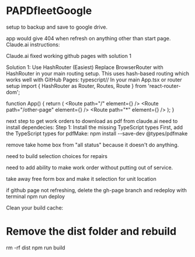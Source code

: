 # PAPDfleetGoogle
setup to backup and save to google drive.

app would give 404 when refresh on anything other than start page.  Claude.ai instructions:

Claude.ai fixed working github pages with solution 1

Solution 1: Use HashRouter (Easiest)
Replace BrowserRouter with HashRouter in your main routing setup. This uses hash-based routing which works well with GitHub Pages:
typescript// In your main App.tsx or router setup
import { HashRouter as Router, Routes, Route } from 'react-router-dom';

function App() {
  return (
    <Router>
      <Routes>
        <Route path="/" element={<HomePage />} />
        <Route path="/other-page" element={<OtherPage />} />
        <Route path="*" element={<NotFound />} />
      </Routes>
    </Router>
  );
}

next step to get work orders to download as pdf from claude.ai need to install dependecies:
Step 1: Install the missing TypeScript types
First, add the TypeScript types for pdfMake:
npm install --save-dev @types/pdfmake

remove take home box from "all status" because it doesn't do anything.

need to build selection choices for repairs

need to add ability to make work order without putting out of service.

take away free form box and make it selection for unit location


if github page not refreshing, delete the gh-page branch and redeploy with terminal npm run deploy

Clean your build cache:

# Remove the dist folder and rebuild
rm -rf dist
npm run build
